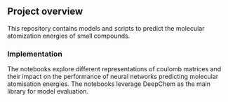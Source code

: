 ## Project overview

This repository contains models and scripts to predict the molecular atomization energies of small compounds. 

### Implementation

The notebooks explore different representations of coulomb matrices and their impact on the performance of neural networks predicting molecular atomisation energies. The notebooks leverage DeepChem as the main library for model evaluation. 
